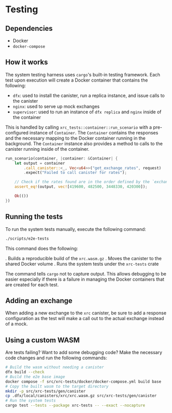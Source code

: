 # Testing

## Dependencies

- Docker
- `docker-compose`

## How it works

The system testing harness uses `cargo`'s built-in testing framework. Each test
upon execution will create a Docker container that contains the following:

- `dfx`: used to install the canister, run a replica instance, and issue calls to the canister
- `nginx`: used to serve up mock exchanges
- `supervisor`: used to run an instance of `dfx replica` and `nginx` inside of the container

This is handled by calling `xrc_tests::container::run_scenario` with a
pre-configured instance of `Container`. The `Container` contains the responses
and the necessary mapping to the Docker container running in the background.
The `Container` instance also provides a method to calls to the canister
running inside of the container.

```rust
run_scenario(container, |container: &Container| {
    let output = container
        .call_canister::<_, Vec<u64>>("get_exchange_rates", request)
        .expect("Failed to call canister for rates");

    // Check if the rates found are in the order defined by the `exchanges!` macro call in exchanges.rs:56.
    assert_eq!(output, vec![419600, 482500, 3448330, 420300]);

    Ok(())
})
```

## Running the tests

To run the system tests manually, execute the following command:

```bash
./scripts/e2e-tests
```

This command does the following:

. Builds a reproducible build of the `xrc.wasm.gz`
. Moves the canister to the shared Docker volume
. Runs the system tests under the `xrc-tests` crate

The command tells `cargo` not to capture output. This allows debugging to be
easier especially if there is a failure in managing the Docker containers that
are created for each test.

## Adding an exchange

When adding a new exchange to the `xrc` canister, be sure to add a response
configuration as the test will make a call out to the actual exchange instead
of a mock.

## Using a custom WASM

Are tests failing? Want to add some debugging code? Make the necessary code
changes and run the following commands:

```bash
# Build the wasm without needing a canister
dfx build --check
# Build the e2e base image
docker compose -f src/xrc-tests/docker/docker-compose.yml build base
# Copy the built wasm to the target directory
mkdir -p src/xrc-tests/gen/canister
cp .dfx/local/canisters/xrc/xrc.wasm.gz src/xrc-tests/gen/canister
# Run the system tests
cargo test --tests --package xrc-tests -- --exact --nocapture
```

